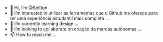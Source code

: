 - 👋 Hi, I’m @Seltton
- 👀 I’m interested in utilizar as ferramentas que o Github me oferece para ter uma experiência estudantil mais completa ...
- 🌱 I’m currently learning design ...
- 💞️ I’m looking to collaborate on criação de marcas autônomas ...
- 📫 How to reach me ...

<!---
Seltton/Seltton is a ✨ special ✨ repository because its `README.md` (this file) appears on your GitHub profile.
You can click the Preview link to take a look at your changes.
--->
